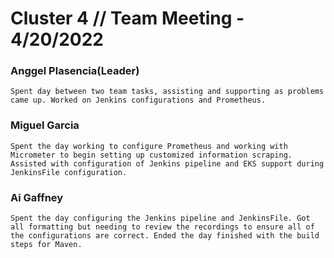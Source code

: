 # Cluster 4   // Team Meeting - 4/20/2022

### Anggel Plasencia(Leader)
    Spent day between two team tasks, assisting and supporting as problems came up. Worked on Jenkins configurations and Prometheus. 
### Miguel Garcia
    Spent the day working to configure Prometheus and working with Micrometer to begin setting up customized information scraping. Assisted with configuration of Jenkins pipeline and EKS support during JenkinsFile configuration.
### Ai Gaffney
    Spent the day configuring the Jenkins pipeline and JenkinsFile. Got all formatting but needing to review the recordings to ensure all of the configurations are correct. Ended the day finished with the build steps for Maven.
 